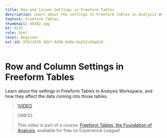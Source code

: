 ```yaml
---
title: Row and Column Settings in Freeform Tables
description: Learn about the settings in Freeform Tables in Analysis Workspace, and how they affect the data coming into those tables.
feature: Freeform Tables
thumbnail: 40382.jpg
kt: 6225
role: User
level: Beginner
exl-id: 976119f0-16b7-4d36-8d0e-0a552c83a614
---
```

# Row and Column Settings in Freeform Tables

Learn about the settings in Freeform Tables in Analysis Workspace, and how they affect the data coming into those tables.

>[!VIDEO](https://video.tv.adobe.com/v/40382/?quality=12&learn=on)

>[!INFO]
>
> This video is part of a course: [Freeform Tables, the Foundation of Analysis](https://experienceleague.adobe.com/?recommended=Analytics-U-1-2020.3), available for free on Experience League!

